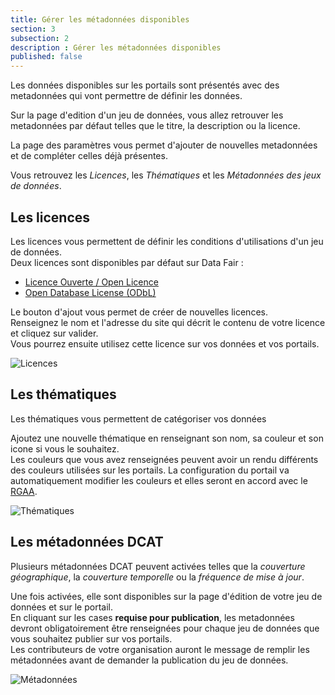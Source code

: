 ```yaml
---
title: Gérer les métadonnées disponibles
section: 3
subsection: 2
description : Gérer les métadonnées disponibles
published: false
---
```


Les données disponibles sur les portails sont présentés avec des metadonnées qui vont permettre de définir les données.  

Sur la page d'edition d'un jeu de données, vous allez retrouver les metadonnées par défaut telles que le titre, la description ou la licence.

La page des paramètres vous permet d'ajouter de nouvelles metadonnées et de compléter celles déjà présentes.

Vous retrouvez les *Licences*, les *Thématiques* et les *Métadonnées des jeux de données*.

## Les licences

Les licences vous permettent de définir les conditions d'utilisations d'un jeu de données.  
Deux licences sont disponibles par défaut sur Data Fair :  
* [Licence Ouverte / Open Licence](https://www.etalab.gouv.fr/licence-ouverte-open-licence/)
* [Open Database License (ODbL)](https://opendatacommons.org/licenses/odbl/1-0/)

Le bouton d'ajout vous permet de créer de nouvelles licences.  
Renseignez le nom et l'adresse du site qui décrit le contenu de votre licence et cliquez sur valider.  
Vous pourrez ensuite utilisez cette licence sur vos données et vos portails.

![Licences](./images/lessons/admin-02-licences.jpg)  

## Les thématiques

Les thématiques vous permettent de catégoriser vos données

Ajoutez une nouvelle thématique en renseignant son nom, sa couleur et son icone si vous le souhaitez.  
Les couleurs que vous avez renseignées peuvent avoir un rendu différents des couleurs utilisées sur les portails. La configuration du portail va automatiquement modifier les couleurs et elles seront en accord avec le [RGAA](https://www.numerique.gouv.fr/publications/rgaa-accessibilite/).

![Thématiques](./images/lessons/admin-02-thematics.jpg)  

## Les métadonnées DCAT

Plusieurs métadonnées DCAT peuvent activées telles que la *couverture géographique*, la *couverture temporelle* ou la *fréquence de mise à jour*.  

Une fois activées, elle sont disponibles sur la page d'édition de votre jeu de données et sur le portail.  
En cliquant sur les cases **requise pour publication**, les metadonnées devront obligatoirement être renseignées pour chaque jeu de données que vous souhaitez publier sur vos portails.  
Les contributeurs de votre organisation auront le message de remplir les métadonnées avant de demander la publication du jeu de données.

![Métadonnées](./images/lessons/admin-02-DCAT.jpg)  
